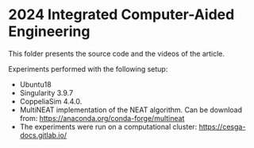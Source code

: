 # 2024 Integrated Computer-Aided Engineering

This folder presents the source code and the videos of the article.

Experiments performed with the following setup:

- Ubuntu18
- Singularity 3.9.7
- CoppeliaSim 4.4.0.
- MultiNEAT implementation of the NEAT algorithm. Can be download from: https://anaconda.org/conda-forge/multineat
- The experiments were run on a computational cluster: https://cesga-docs.gitlab.io/
